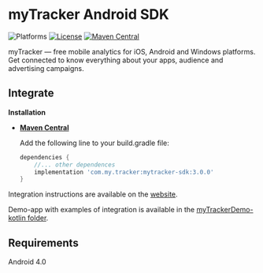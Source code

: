 # myTracker Android SDK

![Platforms][platforms-svg]
[![License][license-svg]][license-link]
[![Maven Central][maven-svg]][maven-link]

myTracker — free mobile analytics for iOS, Android and Windows platforms. Get connected to know everything about your apps, audience and advertising campaigns.

## Integrate

**Installation**
 - **[Maven Central][maven-link]**

   Add the following line to your build.gradle file:
   ```groovy
   dependencies {
       //... other dependences
       implementation 'com.my.tracker:mytracker-sdk:3.0.0'
   }
   ```

Integration instructions are available on the [website](https://tracker.my.com/docs/sdk/android/api).

Demo-app with examples of integration is available in the [myTrackerDemo-kotlin folder](https://github.com/myTrackerSDK/mytracker-android/tree/master/myTrackerDemo-kotlin).

## Requirements

Android 4.0

[license-svg]: https://img.shields.io/badge/license-LGPL-lightgrey.svg
[license-link]: https://github.com/myTrackerSDK/mytracker-android/blob/master/LICENSE

[maven-svg]: https://maven-badges.herokuapp.com/maven-central/com.my.tracker/mytracker-sdk/badge.svg
[maven-link]: https://search.maven.org/artifact/com.my.tracker/mytracker-sdk

[platforms-svg]: https://img.shields.io/badge/platform-Android-lightgrey.svg
